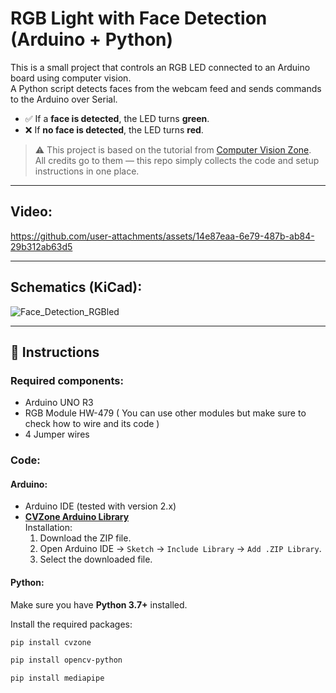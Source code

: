 # RGB Light with Face Detection (Arduino + Python)

This is a small project that controls an RGB LED connected to an Arduino board using computer vision.  
A Python script detects faces from the webcam feed and sends commands to the Arduino over Serial.  

- ✅ If a **face is detected**, the LED turns **green**.  
- ❌ If **no face is detected**, the LED turns **red**.  

> ⚠️ This project is based on the tutorial from [Computer Vision Zone](https://www.computervision.zone/courses/computer-vision-arduino-chapter-1/).  
> All credits go to them — this repo simply collects the code and setup instructions in one place.

---
## Video:


https://github.com/user-attachments/assets/14e87eaa-6e79-487b-ab84-29b312ab63d5

---
## Schematics (KiCad):

![Face_Detection_RGBled](https://github.com/user-attachments/assets/3a760816-ea98-450e-9597-0e36619a0f9f)

---
## 🔧 Instructions

### Required components:
- Arduino UNO R3
- RGB Module HW-479 ( You can use other modules but make sure to check how to wire and its code )
- 4 Jumper wires

### Code:

#### Arduino:
- Arduino IDE (tested with version 2.x)
- **[CVZone Arduino Library](https://drive.google.com/file/d/1oxaUi1p-jOvNoUtkEo825h8ego9dA22z/view?usp=share_link)**  
  Installation:
  1. Download the ZIP file.
  2. Open Arduino IDE → `Sketch` → `Include Library` → `Add .ZIP Library`.
  3. Select the downloaded file.

#### Python:
Make sure you have **Python 3.7+** installed.

Install the required packages:
```bash
pip install cvzone
```
```bash
pip install opencv-python
```
```bash
pip install mediapipe
```


